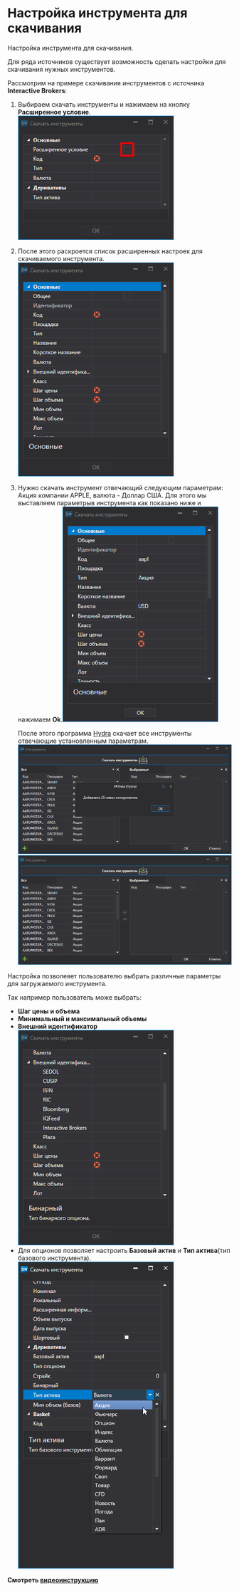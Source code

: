 # Настройка инструмента для скачивания

Настройка инструмента для скачивания.

Для ряда источников существует возможность сделать настройки для скачивания нужных инструментов.

Рассмотрим на примере скачивания инструментов с источника **Interactive Brokers**: 

1. Выбираем скачать инструменты и нажимаем на кнопку **Расширенное условие**.![hydra choose securitiy](../images/hydra_choose_securitiy.png)
2. После этого раскроется список расширенных настроек для скачиваемого инструмента.![hydra choose securitiy 00](../images/hydra_choose_securitiy_00.png)
3. Нужно скачать инструмент отвечающий следующим параметрам: Акция компании APPLE, валюта \- Доллар США. Для этого мы выставляем параметрыв инструмента как показано ниже и нажимаем **Ok**.![hydra choose securitiy 01](../images/hydra_choose_securitiy_01.png)

   После этого программа [Hydra](Hydra.md) скачает все инструменты отвечающие установленным параметрам. ![hydra choose securitiy 02](../images/hydra_choose_securitiy_02.png)![hydra choose securitiy 03](../images/hydra_choose_securitiy_03.png)

Настройка позволеяет пользователю выбрать различные параметры для загружаемого инструмента. 

Так например пользователь може выбрать:

- **Шаг цены и объема**
- **Минимальный и максимальный объемы**
- **Внешний идентификатор** ![hydra choose securitiy 04](../images/hydra_choose_securitiy_04.png)
- Для опционов позволяет настроить **Базовый актив** и **Тип актива**(тип базового инструмента).![hydra choose securitiy 05](../images/hydra_choose_securitiy_05.png)

**Смотреть [видеоинструкцию](HydraSecuritiesCongfigDowVideo.md)**
